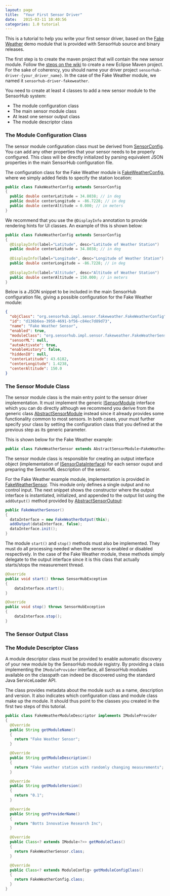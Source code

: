 ```yaml
---
layout: page
title:  "Your First Sensor Driver"
date:   2015-03-11 10:40:56
categories: 1.0 tutorial
---
```



This is a tutorial to help you write your first sensor driver, based on the [Fake Weather][] demo module that is provided with SensorHub source and binary releases.

The first step is to create the maven project that will contain the new sensor module. Follow the [steps on the wiki](https://github.com/sensiasoft/sensorhub/wiki/Adding-new-modules) to create a new Eclipse Maven project. For the sake of coherency, you should name your driver project `sensorhub-driver-{your_driver_name}`. In the case of the Fake Weather module, we named it `sensorhub-driver-fakeweather`.

You need to create at least 4 classes to add a new sensor module to the SensorHub system:

  * The module configuration class
  * The main sensor module class
  * At least one sensor output class
  * The module descriptor class

[Fake Weather]: https://github.com/sensiasoft/sensorhub/tree/master/sensorhub-driver-fakeweather/src/main/java/org/sensorhub/impl/sensor/fakeweather


### The Module Configuration Class

The sensor module configuration class must be derived from [SensorConfig][]. You can add any other properties that your sensor needs to be properly configured. This class will be directly initialized by parsing equivalent JSON properties in the main SensorHub configuration file.

The configuration class for the Fake Weather module is [FakeWeatherConfig][], where we simply added fields to specify the station location:

```java
public class FakeWeatherConfig extends SensorConfig
{
  public double centerLatitude = 34.8038; // in deg
  public double centerLongitude = -86.7228; // in deg
  public double centerAltitude = 0.000; // in meters
}
```

We recommend that you use the `@DisplayInfo` annotation to provide rendering hints for UI classes. An example of this is shown below:

```java
public class FakeWeatherConfig extends SensorConfig
{
  @DisplayInfo(label="Latitude", desc="Latitude of Weather Station")
  public double centerLatitude = 34.8038; // in deg
  
  @DisplayInfo(label="Longitude", desc="Longitude of Weather Station")
  public double centerLongitude = -86.7228; // in deg
  
  @DisplayInfo(label="Altitude", desc="Altitude of Weather Station")
  public double centerAltitude = 150.000; // in meters
}
```

Below is a JSON snippet to be included in the main SensorHub configuration file, giving a possible configuration for the Fake Weather module:

```json
{
  "objClass": "org.sensorhub.impl.sensor.fakeweather.FakeWeatherConfig",
  "id": "d136b6ea-3950-4691-bf56-c84ec7d89d73",
  "name": "Fake Weather Sensor",
  "enabled": true,
  "moduleClass": "org.sensorhub.impl.sensor.fakeweather.FakeWeatherSensor",
  "sensorML": null,
  "autoActivate": true,
  "enableHistory": false,
  "hiddenIO": null,
  "centerLatitude": 43.6182,
  "centerLongitude": 1.4238,
  "centerAltitude": 150.0
}
```

[FakeWeatherConfig]: https://github.com/sensiasoft/sensorhub/blob/master/sensorhub-driver-fakeweather/src/main/java/org/sensorhub/impl/sensor/fakeweather/FakeWeatherConfig.java



### The Sensor Module Class

The sensor module class is the main entry point to the sensor driver implementation. It must implement the generic [ISensorModule][] interface which you can do directly although we recommend you derive from the generic class [AbstractSensorModule][] instead since it already provides some functionality common to most sensors. In both cases, your must further specify your class by setting the configuration class that you defined at the previous step as its generic parameter. 

This is shown below for the Fake Weather example:

```java
public class FakeWeatherSensor extends AbstractSensorModule<FakeWeatherConfig>
```

The sensor module class is responsible for creating an output interface object (implementation of [ISensorDataInterface][]) for each sensor ouput and preparing the SensorML description of the sensor.

For the Fake Weather example module, implementation is provided in [FakeWeatherSensor][]. This module only defines a single output and no control input. The next snippet shows the constructor where the output interface is instantiated, initialized, and appended to the output list using the `addOutput()` method provided by [AbstractSensorOutput][]:

```java
public FakeWeatherSensor()
{
  dataInterface = new FakeWeatherOutput(this);
  addOutput(dataInterface, false);
  dataInterface.init();
}
```

The module `start()` and `stop()` methods must also be implemented. They must do all processing needed when the sensor is enabled or disabled respectively. In the case of the Fake Weather module, these methods simply delegate to the output interface since it is this class that actually starts/stops the measurement thread.

```java
@Override
public void start() throws SensorHubException
{
    dataInterface.start();        
}

@Override
public void stop() throws SensorHubException
{
    dataInterface.stop();
}
```


[ISensorModule]: https://github.com/sensiasoft/sensorhub/blob/master/sensorhub-core/src/main/java/org/sensorhub/api/sensor/ISensorModule.java

[AbstractSensorModule]: https://github.com/sensiasoft/sensorhub/blob/master/sensorhub-core/src/main/java/org/sensorhub/impl/sensor/AbstractSensorModule.java

[FakeWeatherSensor]: https://github.com/sensiasoft/sensorhub/blob/master/sensorhub-driver-fakeweather/src/main/java/org/sensorhub/impl/sensor/fakeweather/FakeWeatherSensor.java

[ISensorDataInterface]: https://github.com/sensiasoft/sensorhub/blob/master/sensorhub-core/src/main/java/org/sensorhub/api/sensor/ISensorDataInterface.java

[AbstractSensorOutput]: https://github.com/sensiasoft/sensorhub/blob/master/sensorhub-core/src/main/java/org/sensorhub/impl/sensor/AbstractSensorOutput.java

### The Sensor Output Class




### The Module Descriptor Class

A module descriptor class must be provided to enable automatic discovery of your new module by the SensorHub module registry. By providing a class implementing the `IModuleProvider` interface, all SensorHub modules available on the classpath can indeed be discovered using the standard Java ServiceLoader API.

The class provides metadata about the module such as a name, description and version. It also indicates which configuration class and module class make up the module. It should thus point to the classes you created in the first two steps of this tutorial.

```java
public class FakeWeatherModuleDescriptor implements IModuleProvider
{
  @Override
  public String getModuleName()
  {
    return "Fake Weather Sensor";
  }

  @Override
  public String getModuleDescription()
  {
    return "Fake weather station with randomly changing measurements";
  }

  @Override
  public String getModuleVersion()
  {
    return "0.1";
  }

  @Override
  public String getProviderName()
  {
    return "Botts Innovative Research Inc";
  }

  @Override
  public Class<? extends IModule<?>> getModuleClass()
  {
    return FakeWeatherSensor.class;
  }

  @Override
  public Class<? extends ModuleConfig> getModuleConfigClass()
  {
    return FakeWeatherConfig.class;
  }
}
```


[SensorConfig]: https://github.com/sensiasoft/sensorhub/blob/master/sensorhub-core/src/main/java/org/sensorhub/api/sensor/SensorConfig.java
